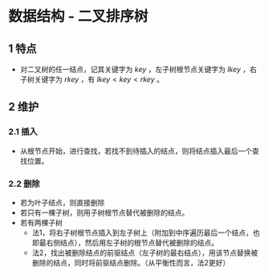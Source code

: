 # 数据结构 - 二叉排序树

## 1 特点

- 对二叉树的任一结点，记其关键字为 $key$ ，左子树根节点关键字为 $lkey$ ，右子树关键字为 $rkey$ ，有 $lkey<key<rkey$ 。

## 2 维护

### 2.1 插入

- 从根节点开始，进行查找，若找不到待插入的结点，则将结点插入最后一个查找位置。

### 2.2 删除

- 若为叶子结点，则直接删除
- 若只有一棵子树，则用子树根节点替代被删除的结点。
- 若有两棵子树
  - 法1，将右子树根节点插入到左子树上（附加到中序遍历最后一个结点，也即最右侧结点），然后用左子树的根节点替代被删除的结点。
  - 法2，找出被删除结点的前驱结点（左子树的最右结点），用该节点替换被删除的结点，同时将前驱结点删除。（从平衡性而言，法2更好）
